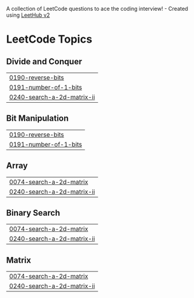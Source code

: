 A collection of LeetCode questions to ace the coding interview! - Created using [LeetHub v2](https://github.com/arunbhardwaj/LeetHub-2.0)
<!---LeetCode Topics Start-->
# LeetCode Topics
## Divide and Conquer
|  |
| ------- |
| [0190-reverse-bits](https://github.com/MayankVashishta/Leetcode/tree/master/0190-reverse-bits) |
| [0191-number-of-1-bits](https://github.com/MayankVashishta/Leetcode/tree/master/0191-number-of-1-bits) |
| [0240-search-a-2d-matrix-ii](https://github.com/MayankVashishta/Leetcode/tree/master/0240-search-a-2d-matrix-ii) |
## Bit Manipulation
|  |
| ------- |
| [0190-reverse-bits](https://github.com/MayankVashishta/Leetcode/tree/master/0190-reverse-bits) |
| [0191-number-of-1-bits](https://github.com/MayankVashishta/Leetcode/tree/master/0191-number-of-1-bits) |
## Array
|  |
| ------- |
| [0074-search-a-2d-matrix](https://github.com/MayankVashishta/Leetcode/tree/master/0074-search-a-2d-matrix) |
| [0240-search-a-2d-matrix-ii](https://github.com/MayankVashishta/Leetcode/tree/master/0240-search-a-2d-matrix-ii) |
## Binary Search
|  |
| ------- |
| [0074-search-a-2d-matrix](https://github.com/MayankVashishta/Leetcode/tree/master/0074-search-a-2d-matrix) |
| [0240-search-a-2d-matrix-ii](https://github.com/MayankVashishta/Leetcode/tree/master/0240-search-a-2d-matrix-ii) |
## Matrix
|  |
| ------- |
| [0074-search-a-2d-matrix](https://github.com/MayankVashishta/Leetcode/tree/master/0074-search-a-2d-matrix) |
| [0240-search-a-2d-matrix-ii](https://github.com/MayankVashishta/Leetcode/tree/master/0240-search-a-2d-matrix-ii) |
<!---LeetCode Topics End-->